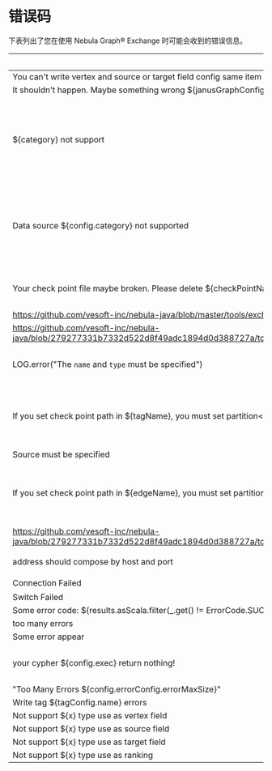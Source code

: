 # 错误码

下表列出了您在使用 Nebula Graph&reg; Exchange 时可能会收到的错误信息。

| 错误信息 | 说明 | 解决方法 |
|------|----|------|
|You can't write vertex and source or target field config same item in janus graph ${name}, " + s"because it use to judge it is edge or vertex!      |  ??   |  ??    |
|  It shouldn't happen. Maybe something wrong ${janusGraphConfig}    |    |      |
| ${category} not support     |  数据源格式不支持。  |  当前 Nebula Graph Exchange 仅支持部分格式的源数据。详细信息，参考 [使用限制](../../about-exchange/ex-ug-limitations)    |
|  Data source ${config.category} not supported    | 数据源格式不支持。  |  当前 Nebula Graph Exchange 仅支持部分格式的源数据。详细信息，参考 [使用限制](../../about-exchange/ex-ug-limitations)    |
|Your check point file maybe broken. Please delete ${checkPointNamePrefix}.* file   | 用于存储断点续传导入进度信息的目录已失效。  | 在相应的源数据配置文件里设置新的目录。  |
|<https://github.com/vesoft-inc/nebula-java/blob/master/tools/exchange/src/main/scala/com/vesoft/nebula/tools/importer/Configs.scala#L81> |   |   |
|<https://github.com/vesoft-inc/nebula-java/blob/279277331b7332d522d8f49adc1894d0d388727a/tools/exchange/src/main/scala/com/vesoft/nebula/tools/importer/Configs.scala#L539>  |   |   |
|          LOG.error("The `name` and `type` must be specified") | 未设置标签或边类型的 `name` 和 `type` 参数。  |  在相应的源数据配置文件中完成配置。 |
|If you set check point path in ${tagName}, you must set partition<0 or not set!| 如果您设置了 `tags.check_point_path`，必须将 `tags.partition` 必须设置为小于 0 的数或者不设置。  | 禁用断点续传或者修改 `tags.partition` 设置。  |
|Source must be specified|  |   |
|If you set check point path in ${edgeName}, you must set partition<0 or not set!"|如果您设置了 `edges.check_point_path`，必须将 `edges.partition` 必须设置为小于 0 的数或者不设置。 | 禁用断点续传或者修改 `edges.partition` 设置。   |
|<https://github.com/vesoft-inc/nebula-java/blob/279277331b7332d522d8f49adc1894d0d388727a/tools/exchange/src/main/scala/com/vesoft/nebula/tools/importer/Configs.scala#L847>| |   |
|address should compose by host and port|服务器地址必须包括主机 IP 地址和端口号。|修改服务器地址格式。|
|Connection Failed| 连接失败。 | `【怎么排查？】`  |
|Switch Failed  |   ||
|Some error code: ${results.asScala.filter(_.get() != ErrorCode.SUCCEEDED).head} appear|    |   |
|too many errors|   |   |
|Some error appear| |   |
|your cypher ${config.exec} return nothing!|  根据您写入配置文件的 Cypher 语句，没有查询到任何数据。  | 修改 Cypher 语句。  |
|"Too Many Errors ${config.errorConfig.errorMaxSize}"|  |   |
|Write tag ${tagConfig.name} errors|    |   |
|Not support ${x} type use as vertex field|  |   |
|Not support ${x} type use as source field| |   |
|Not support ${x} type use as target field | |   |
|Not support ${x} type use as ranking   |   |   |
